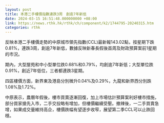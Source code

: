 ```yaml
---
layout: post
title: 本港二手樓價指數連跌3周　創逾7年新低
date: 2024-03-15 16:51:48.000000000 +08:00
link: https://news.rthk.hk/rthk/ch/component/k2/1744795-20240315.htm
categories: rthk
---
```


反映本港二手樓價走勢的中原城市領先指數(CCL)最新報143.02點，按星期下跌0.81%，連跌3周，創逾7年新低，數據反映新春長假後首周及財政預算案前1星期的市況。

期內，大型屋苑和中小型單位跌0.68%和0.79%，均創逾7年新低；大型單位跌0.91%，創近7年低位，三者都連跌3星期。

四區樓價方面，新界東及港島分別微升0.04%及0.29%，九龍和新界西分別跌1.08%及1.72%。

中原表示，農曆年假後，樓市買賣逐漸回復，加上市場估計預算案利好樓市措施，部分買家搶先入市，二手交投略有增加，但樓價繼續受壓。撤辣後，一二手買賣急增，如果成交量維持高企，樓價跌幅有望逐步收窄，展望第二季CCL可以止跌回穩。
